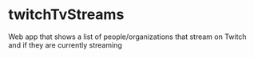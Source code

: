 # twitchTvStreams
Web app that shows a list of people/organizations that stream on Twitch and if they are currently streaming
